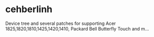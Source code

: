# cehberlinh
Device tree and several patches for supporting Acer 1825,1820,1810,1425,1420,1410, Packard Bell Butterfly Touch and m…
